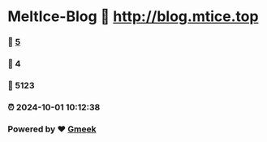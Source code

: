 # MeltIce-Blog :link: http://blog.mtice.top 
### :page_facing_up: [5](http://blog.mtice.top/tag.html) 
### :speech_balloon: 4 
### :hibiscus: 5123 
### :alarm_clock: 2024-10-01 10:12:38 
### Powered by :heart: [Gmeek](https://github.com/Meekdai/Gmeek)
